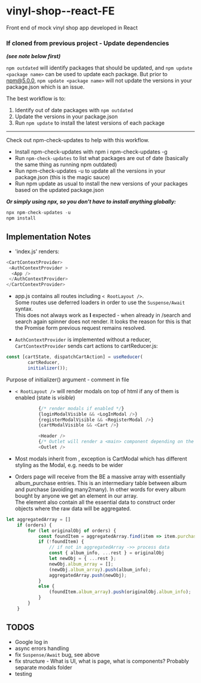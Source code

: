 # vinyl-shop--react-FE

Front end of mock vinyl shop app developed in React

### If cloned from previous project - Update dependencies  
***(see note below first)***

`npm outdated` will identify packages that should be updated, and `npm update <package name>` can be used to update each package. But prior to npm@5.0.0, `npm update <package name>` will not update the versions in your package.json which is an issue.  

The best workflow is to:  

1. Identify out of date packages with `npm outdated`
2. Update the versions in your package.json
3. Run `npm update` to install the latest versions of each package

---

Check out npm-check-updates to help with this workflow.

- Install npm-check-updates with npm i npm-check-updates -g
- Run `npm-check-updates` to list what packages are out of date (basically the same thing as running npm outdated)
- Run npm-check-updates -u to update all the versions in your package.json (this is the magic sauce)
- Run npm update as usual to install the new versions of your packages based on the updated package.json  
  
***Or simply using npx, so you don't have to install anything globally:***

```js
npx npm-check-updates -u  
npm install
```

## Implementation Notes

- 'index.js' renders:

```js
<CartContextProvider>
 <AuthContextProvider >
  <App />
 </AuthContextProvider>
</CartContextProvider>
```

- app.js contains all routes including `< RootLayout />`.  
Some routes use deferred loaders in order to use the `Suspense/Await` syntax.  
This does not always work as **I** expected - when already in /search and search again spinner does not render.  It looks the reason for this is that the Promise form previous request remains resolved.  

- `AuthContextProvider` is implemented without a reducer, `CartContextProvider` sends cart actions to cartReducer.js:

```js
const [cartState, dispatchCartAction] = useReducer(
        cartReducer,
        initializer());
```

Purpose of initializer() argument - comment in file
- `< RootLayout />` will render modals on top of html if any of them is enabled (state is *visible*)

```js
            {/* render modals if enabled */}
            {loginModalVisible && <LogInModal />}
            {registerModalVisible && <RegisterModal />}
            {cartModalVisible && <Cart />}

            <Header />
            {/* Outlet will render a <main> component depending on the route selected */}
            <Outlet />

```

- Most modals inherit from <Modal>, exception is CartModal which has different styling as the Modal, e.g. needs to be wider  

- Orders page will receive from the BE a massive array with essentially album_purchase entries. This is an intermediary table between album and purchase (avoiding many2many). In other words for every album bought by anyone we get an element in our array.  
The element also contain all the essential data to construct order objects where the raw data will be aggregated. 

```js
let aggregatedArray = []
    if (orders) {
        for (let originalObj of orders) {
            const foundItem = aggregatedArray.find(item => item.purchase_id === originalObj.purchase_id);
            if (!foundItem) {
                // if not in aggregatedArray ->> process data
                const { album_info, ...rest } = originalObj
                let newObj = { ...rest };
                newObj.album_array = [];
                (newObj.album_array).push(album_info);
                aggregatedArray.push(newObj);
            }
            else {
                (foundItem.album_array).push(originalObj.album_info);
            }
        }
    }
```

## TODOS

- Google log in
- async errors handling
- fix `Suspense/Await` bug, see above
- fix structure - What is UI, what is page, what is components? Probably separate modals folder  
- testing